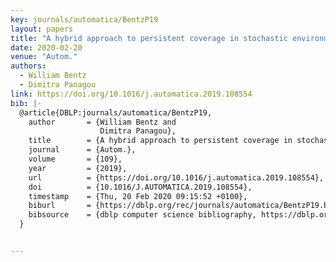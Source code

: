 ```yaml
---
key: journals/automatica/BentzP19
layout: papers
title: "A hybrid approach to persistent coverage in stochastic environments."
date: 2020-02-20
venue: "Autom."
authors:
  - William Bentz
  - Dimitra Panagou
link: https://doi.org/10.1016/j.automatica.2019.108554
bib: |-
  @article{DBLP:journals/automatica/BentzP19,
    author       = {William Bentz and
                    Dimitra Panagou},
    title        = {A hybrid approach to persistent coverage in stochastic environments},
    journal      = {Autom.},
    volume       = {109},
    year         = {2019},
    url          = {https://doi.org/10.1016/j.automatica.2019.108554},
    doi          = {10.1016/J.AUTOMATICA.2019.108554},
    timestamp    = {Thu, 20 Feb 2020 09:15:52 +0100},
    biburl       = {https://dblp.org/rec/journals/automatica/BentzP19.bib},
    bibsource    = {dblp computer science bibliography, https://dblp.org}
  }


---
```

